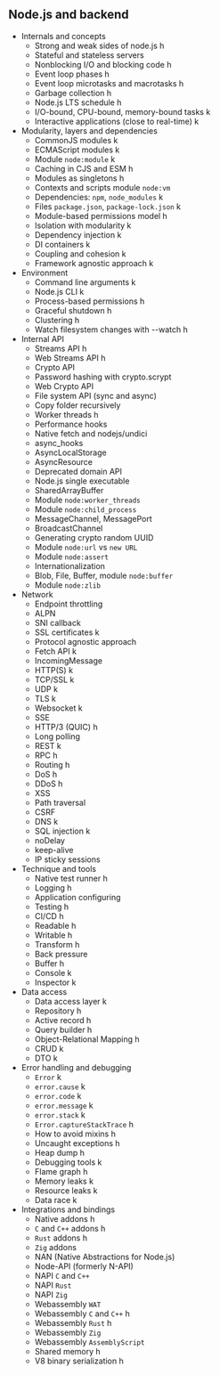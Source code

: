 ## Node.js and backend

- Internals and concepts
  - Strong and weak sides of node.js h
  - Stateful and stateless servers
  - Nonblocking I/O and blocking code h
  - Event loop phases h
  - Event loop microtasks and macrotasks h
  - Garbage collection h
  - Node.js LTS schedule h
  - I/O-bound, CPU-bound, memory-bound tasks k
  - Interactive applications (close to real-time) k
- Modularity, layers and dependencies
  - CommonJS modules k
  - ECMAScript modules k
  - Module `node:module` k
  - Caching in CJS and ESM h
  - Modules as singletons h
  - Contexts and scripts module `node:vm`
  - Dependencies: `npm`, `node_modules` k
  - Files `package.json`, `package-lock.json` k
  - Module-based permissions model h
  - Isolation with modularity k
  - Dependency injection k
  - DI containers k
  - Coupling and cohesion k
  - Framework agnostic approach k
- Environment
  - Command line arguments k
  - Node.js CLI k
  - Process-based permissions h
  - Graceful shutdown h
  - Clustering h
  - Watch filesystem changes with --watch h
- Internal API
  - Streams API h
  - Web Streams API h
  - Crypto API
  - Password hashing with crypto.scrypt
  - Web Crypto API
  - File system API (sync and async)
  - Copy folder recursively
  - Worker threads h
  - Performance hooks
  - Native fetch and nodejs/undici
  - async_hooks
  - AsyncLocalStorage
  - AsyncResource
  - Deprecated domain API
  - Node.js single executable
  - SharedArrayBuffer
  - Module `node:worker_threads`
  - Module `node:child_process`
  - MessageChannel, MessagePort
  - BroadcastChannel
  - Generating crypto random UUID
  - Module `node:url` vs `new URL`
  - Module `node:assert`
  - Internationalization
  - Blob, File, Buffer, module `node:buffer`
  - Module `node:zlib`
- Network
  - Endpoint throttling
  - ALPN
  - SNI callback
  - SSL certificates k
  - Protocol agnostic approach
  - Fetch API k
  - IncomingMessage
  - HTTP(S) k
  - TCP/SSL k
  - UDP k
  - TLS k
  - Websocket k
  - SSE
  - HTTP/3 (QUIC) h
  - Long polling
  - REST k
  - RPC h
  - Routing h
  - DoS h
  - DDoS h
  - XSS
  - Path traversal
  - CSRF
  - DNS k
  - SQL injection k
  - noDelay
  - keep-alive
  - IP sticky sessions
- Technique and tools
  - Native test runner h
  - Logging h
  - Application configuring
  - Testing h
  - CI/CD h
  - Readable h
  - Writable h
  - Transform h
  - Back pressure
  - Buffer h
  - Console k
  - Inspector k
- Data access
  - Data access layer k
  - Repository h
  - Active record h
  - Query builder h
  - Object-Relational Mapping h
  - CRUD k
  - DTO k
- Error handling and debugging
  - `Error` k
  - `error.cause` k
  - `error.code` k
  - `error.message` k
  - `error.stack` k
  - `Error.captureStackTrace` h
  - How to avoid mixins h
  - Uncaught exceptions h
  - Heap dump h
  - Debugging tools k
  - Flame graph h
  - Memory leaks k
  - Resource leaks k
  - Data race k
- Integrations and bindings
  - Native addons h
  - `C` and `C++` addons h
  - `Rust` addons h
  - `Zig` addons
  - NAN (Native Abstractions for Node.js)
  - Node-API (formerly N-API)
  - NAPI `C` and `C++`
  - NAPI `Rust`
  - NAPI `Zig`
  - Webassembly `WAT`
  - Webassembly `C` and `C++` h
  - Webassembly `Rust` h
  - Webassembly `Zig`
  - Webassembly `AssemblyScript`
  - Shared memory h
  - V8 binary serialization h

